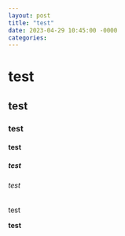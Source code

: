 ```yaml
---
layout: post
title: "test"
date: 2023-04-29 10:45:00 -0000
categories:
---
```

# test

## test

### test

#### test

##### test

###### test

test

**test**
